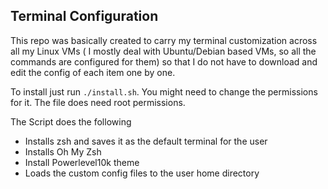 ## Terminal Configuration

This repo was basically created to carry my terminal customization across all my Linux VMs ( I mostly deal with Ubuntu/Debian based VMs, so all the commands are configured for them) so that I do not have to download and edit the config of each item one by one.

To install just run `./install.sh`. You might need to change the permissions for it. The file does need root permissions.

The Script does the following

- Installs zsh and saves it as the default terminal for the user
- Installs Oh My Zsh
- Install Powerlevel10k theme
- Loads the custom config files to the user home directory 
